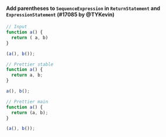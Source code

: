 #### Add parentheses to `SequenceExpression` in `ReturnStatement` and `ExpressionStatement` (#17085 by @TYKevin)

<!-- prettier-ignore -->
```jsx
// Input
function a() {
  return ( a, b)
}

(a(), b());

// Prettier stable
function a() {
  return a, b;
}

a(), b();

// Prettier main
function a() {
  return (a, b);
}

(a(), b());
```
